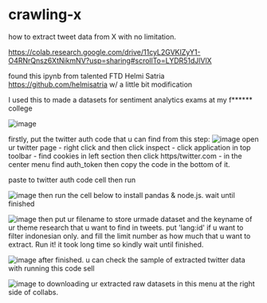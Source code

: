 # crawling-x

how to extract tweet data from X with no limitation. 

https://colab.research.google.com/drive/11cyL2GVKIZyY1-O4RNrQnsz6XtNikmNV?usp=sharing#scrollTo=LYDR51dJlVlX

found this ipynb from talented FTD Helmi Satria https://github.com/helmisatria w/ a little bit modification

I used this to made a datasets for sentiment analytics exams at my f****** college

![image](https://github.com/fadilc/crawling-x/assets/118906826/b135efa2-a24a-473e-b184-0a9ffd41a596)

firstly, put the twitter auth code that u  can find from this step:
![image](https://github.com/fadilc/crawling-x/assets/118906826/9dc56b36-c0b8-4962-a2e5-12b55c77c918)
open ur twitter page - right click and then click inspect - click application in top toolbar - find cookies in left section then click https/twitter.com - in the  center menu find auth_token then copy the code in the bottom of it.

paste to twitter auth code cell then run 

![image](https://github.com/fadilc/crawling-x/assets/118906826/5fdd7e6c-bd9c-42a3-9ae8-42016d768178)
then run the cell below to install pandas & node.js. wait until finished

![image](https://github.com/fadilc/crawling-x/assets/118906826/28a70a6b-172c-4c68-adfa-07d23199f1bc)
then put ur filename to store urmade dataset and the keyname of ur theme research that u want to find in tweets. put 'lang:id' if u want to filter indonesian only. and fill the limit number as how much that u want to extract. Run it!
it took long time so kindly wait until finished.

![image](https://github.com/fadilc/crawling-x/assets/118906826/bee70e53-afb9-4558-8f99-6b3349069710)
after finished. u can check the sample of extracted twitter data with running this code sell

![image](https://github.com/fadilc/crawling-x/assets/118906826/5b41e43e-d229-4e44-8e11-10ad93cf3881)
to downloading ur extracted raw datasets in this menu at the right side of collabs. 









